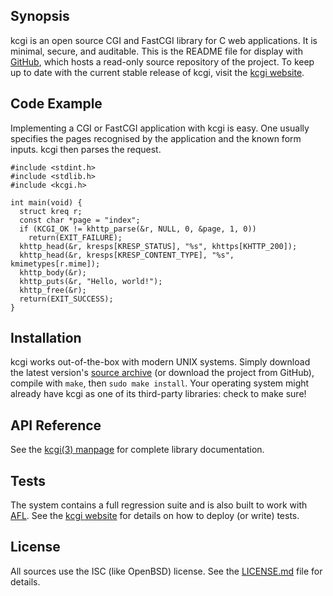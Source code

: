 ## Synopsis

kcgi is an open source CGI and FastCGI library for C web applications.
It is minimal, secure, and auditable.
This is the README file for display with
[GitHub](https://www.github.com), which hosts a read-only source
repository of the project.
To keep up to date with the current stable release of kcgi, visit the
[kcgi website](http://kristaps.bsd.lv/kcgi).

## Code Example

Implementing a CGI or FastCGI application with kcgi is easy.
One usually specifies the pages recognised by the application and the
known form inputs.
kcgi then parses the request.

	#include <stdint.h>
	#include <stdlib.h>
	#include <kcgi.h>

	int main(void) {
	  struct kreq r;
	  const char *page = "index";
	  if (KCGI_OK != khttp_parse(&r, NULL, 0, &page, 1, 0))
		return(EXIT_FAILURE);
	  khttp_head(&r, kresps[KRESP_STATUS], "%s", khttps[KHTTP_200]);
	  khttp_head(&r, kresps[KRESP_CONTENT_TYPE], "%s", kmimetypes[r.mime]);
	  khttp_body(&r);
	  khttp_puts(&r, "Hello, world!");
	  khttp_free(&r);
	  return(EXIT_SUCCESS);
	}

## Installation

kcgi works out-of-the-box with modern UNIX systems.
Simply download the latest version's [source
archive](http://kristaps.bsd.lv/kcgi/snapshots/kcgi.tar.gz) (or download
the project from GitHub), compile with `make`, then `sudo make install`.
Your operating system might already have kcgi as one of its third-party
libraries: check to make sure!

## API Reference

See the [kcgi(3) manpage](http://kristaps.bsd.lv/kcgi/kcgi.3.html) for
complete library documentation.

## Tests

The system contains a full regression suite and is also built to work
with [AFL](http://lcamtuf.coredump.cx/afl/).
See the [kcgi website](http://kristaps.bsd.lv/kcgi) for details on how
to deploy (or write) tests.

## License

All sources use the ISC (like OpenBSD) license.
See the [LICENSE.md](LICENSE.md) file for details.
